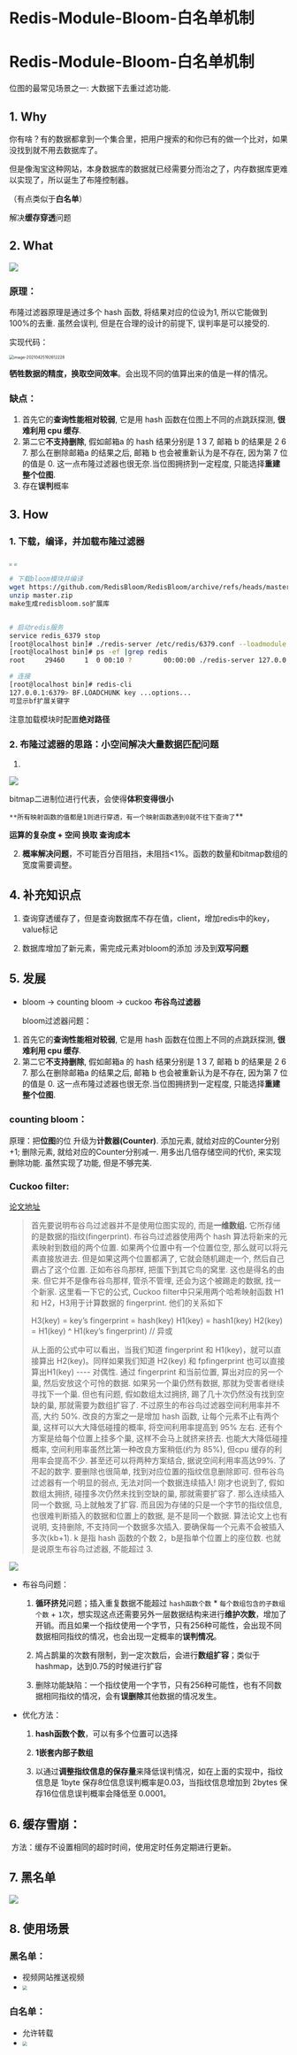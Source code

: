 # Redis-Module-Bloom-白名单机制


# Redis-Module-Bloom-**白名单**机制

位图的最常见场景之一: 大数据下去重过滤功能.

## 1. Why

你有啥？有的数据都拿到一个集合里，把用户搜索的和你已有的做一个比对，如果没找到就不用去数据库了。

 但是像淘宝这种网站，本身数据库的数据就已经需要分而治之了，内存数据库更难以实现了，所以诞生了布隆控制器。



（有点类似于**白名单**）

解决**缓存穿透**问题



## 2. What

![](https://raw.githubusercontent.com/SeaSoonKeun/Picture/main/Blog_Pic/20210425171702.png)

### 原理：

布隆过滤器原理是通过多个 hash 函数, 将结果对应的位设为1, 所以它能做到 100%的去重. 虽然会误判, 但是在合理的设计的前提下, 误判率是可以接受的.

实现代码：

<img src="/Users/mr.x/Library/Application Support/typora-user-images/image-20210425192612228.png" alt="image-20210425192612228" style="zoom:50%;" />



**牺牲数据的精度，换取空间效率**。会出现不同的值算出来的值是一样的情况。

### 缺点：

1. 首先它的**查询性能相对较弱**, 它是用 hash 函数在位图上不同的点跳跃探测, **很难利用 cpu 缓存**.
2. 第二它**不支持删除**, 假如邮箱a 的 hash 结果分别是 1 3 7, 邮箱 b 的结果是 2 6 7. 那么在删除邮箱a 的结果之后, 邮箱 b 也会被重新认为是不存在, 因为第 7 位的值是 0. 这一点布隆过滤器也很无奈.当位图拥挤到一定程度, 只能选择**重建整个位图**.
3. 存在**误判**概率

## 3. How

### 	1. 下载，编译，并加载布隆过滤器

#### 

<img src="https://raw.githubusercontent.com/SeaSoonKeun/Picture/main/Blog_Pic/%E5%B8%83%E9%9A%86%E8%BF%87%E6%BB%A4%E5%99%A8.jpg" style="zoom:33%;" />

<img src="https://raw.githubusercontent.com/SeaSoonKeun/Picture/main/Blog_Pic/bloom1.jpg" style="zoom:30%;" />



```bash
# 下载bloom模块并编译
wget https://github.com/RedisBloom/RedisBloom/archive/refs/heads/master.zip
unzip master.zip
make生成redisbloom.so扩展库


# 启动redis服务
service redis_6379 stop
[root@localhost bin]# ./redis-server /etc/redis/6379.conf --loadmodule /opt/soft/redis/redisbloom.so
[root@localhost bin]# ps -ef |grep redis
root     29460     1  0 00:10 ?        00:00:00 ./redis-server 127.0.0.1:6379

# 连接
[root@localhost bin]# redis-cli
127.0.0.1:6379> BF.LOADCHUNK key ...options...
可显示bf扩展关键字
```

注意加载模块时配置**绝对路径**

### 2. 布隆过滤器的思路：小空间解决大量数据匹配问题

1. 

   ![](https://raw.githubusercontent.com/SeaSoonKeun/Picture/main/Blog_Pic/bloom%E6%A0%B8%E5%BF%83.jpg)

   bitmap二进制位进行代表，会使得**体积变得很小**

   `**所有映射函数的值都是1则进行穿透，有一个映射函数遇到0就不往下查询了`**

   **运算的复杂度 + 空间 换取 查询成本**

2. **概率解决问题**，不可能百分百阻挡，未阻挡<1%。函数的数量和bitmap数组的宽度需要调整。

## 4. 补充知识点

1. 查询穿透缓存了，但是查询数据库不存在值，client，增加redis中的key，value标记

2. 数据库增加了新元素，需完成元素对bloom的添加 涉及到**双写问题**

## 5. 发展

- bloom -> counting bloom -> cuckoo **布谷鸟过滤器**

  bloom过滤器问题：

1. 首先它的**查询性能相对较弱**, 它是用 hash 函数在位图上不同的点跳跃探测, **很难利用 cpu 缓存**.
2. 第二它**不支持删除**, 假如邮箱a 的 hash 结果分别是 1 3 7, 邮箱 b 的结果是 2 6 7. 那么在删除邮箱a 的结果之后, 邮箱 b 也会被重新认为是不存在, 因为第 7 位的值是 0. 这一点布隆过滤器也很无奈.当位图拥挤到一定程度, 只能选择**重建整个位图**.

### counting bloom：

原理：把**位图**的位 升级为**计数器(Counter)**. 添加元素, 就给对应的Counter分别+1; 删除元素, 就给对应的Counter分别减一. 用多出几倍存储空间的代价, 来实现删除功能. 虽然实现了功能, 但是不够完美.

### Cuckoo filter:

[论文地址](https://www.cs.cmu.edu/~dga/papers/cuckoo-conext2014.pdf)

> 首先要说明布谷鸟过滤器并不是使用位图实现的, 而是**一维数组.** 它所存储的是数据的指纹(fingerprint).
> 布谷鸟过滤器使用两个 hash 算法将新来的元素映射到数组的两个位置. 如果两个位置中有一个位置位空, 那么就可以将元素直接放进去. 但是如果这两个位置都满了, 它就会随机踢走一个, 然后自己霸占了这个位置.
> 正如布谷鸟那样, 把蛋下到其它鸟的窝里. 这也是得名的由来. 但它并不是像布谷鸟那样, 管杀不管埋, 还会为这个被踢走的数据, 找一个新家.
> 这里看一下它的公式, Cuckoo filter中只采用两个哈希映射函数 H1 和 H2，H3用于计算数据的 fingerprint. 他们的关系如下
>
> H3(key) = key’s fingerprint = hash(key)
> H1(key) = hash1(key)
> H2(key) = H1(key) ^ H1(key’s fingerprint) // 异或
>
> 从上面的公式中可以看出，当我们知道 fingerprint 和 H1(key)，就可以直接算出 H2(key)。同样如果我们知道 H2(key) 和 fpfingerprint 也可以直接算出H1(key) ---- 对偶性.
> 通过 fingerprint 和当前位置, 算出对应的另一个巢, 然后安放这个可怜的数据. 如果另一个巢仍然有数据, 那就为受害者继续寻找下一个巢.
> 但也有问题, 假如数组太过拥挤, 踢了几十次仍然没有找到空缺的巢, 那就需要为数组扩容了.
> 不过原生的布谷鸟过滤器空间利用率并不高, 大约 50%. 改良的方案之一是增加 hash 函数, 让每个元素不止有两个巢, 这样可以大大降低碰撞的概率, 将空间利用率提高到 95% 左右.
> 还有个方案是给每个位置上挂多个巢, 这样不会马上就挤来挤去. 也能大大降低碰撞概率, 空间利用率虽然比第一种改良方案稍低(约为 85%), 但cpu 缓存的利用率会提高不少.
> 甚至还可以将两种方案结合, 据说空间利用率高达99%. 了不起的数字.
> 要删除也很简单, 找到对应位置的指纹信息删除即可.
> 但布谷鸟过滤器有一个明显的弱点, 无法对同一个数据连续插入!
> 刚才也说到了, 假如数组太拥挤, 碰撞多次仍然未找到空缺的巢, 那就需要扩容了. 那么连续插入同一个数据, 马上就触发了扩容.
> 而且因为存储的只是一个字节的指纹信息, 也很难判断插入的数据和位置上的数据, 是不是同一个数据. 算法论文上也有说明, 支持删除, 不支持同一个数据多次插入. 要确保每一个元素不会被插入多次(kb+1). k 是指 hash 函数的个数 2，b是指单个位置上的座位数. 也就是说原生布谷鸟过滤器, 不能超过 3.

![](https://raw.githubusercontent.com/SeaSoonKeun/Picture/main/Blog_Pic/%E5%B8%83%E8%B0%B7%E9%B8%9Fhash.jpg)

- 布谷鸟问题：

  1. **循环挤兑**问题；插入重复数据不能超过 `hash函数个数` * `每个数组包含的子数组个数` + `1`次，想实现这点还需要另外一层数据结构来进行**维护次数**，增加了开销。而且如果一个指纹使用一个字节，只有256种可能性，会出现不同数据相同指纹的情况，也会出现一定概率的**误判情况**。

  2. 鸠占鹊巢的次数有限制，到一定次数后，会进行**数组扩容**；类似于hashmap，达到0.75的时候进行扩容

  3. 删除功能缺陷：一个指纹使用一个字节，只有256种可能性，也有不同数据相同指纹的情况，会有**误删除**其他数据的情况发生。



- 优化方法：

  1. **hash函数个数**，可以有多个位置可以选择

  2. **1嵌套内部子数组**

  3. 以通过**调整指纹信息的保存量**来降低误判情况，如在上面的实现中，指纹信息是 1byte 保存8位信息误判概率是0.03，当指纹信息增加到 2bytes 保存16位信息误判概率会降低至 0.0001。



## 6. 缓存雪崩：

​	方法：缓存不设置相同的超时时间，使用定时任务定期进行更新。

## 7. 黑名单

![](https://raw.githubusercontent.com/SeaSoonKeun/Picture/main/Blog_Pic/20210425171702.png)





## 8. 使用场景

### 黑名单：

- 视频网站推送视频
- <img src="https://raw.githubusercontent.com/SeaSoonKeun/Picture/main/Blog_Pic/20210425173746.png" style="zoom:50%;" />

### 白名单：

- 允许转载
- <img src="https://raw.githubusercontent.com/SeaSoonKeun/Picture/main/Blog_Pic/20210425174042.png" style="zoom:50%;" />




